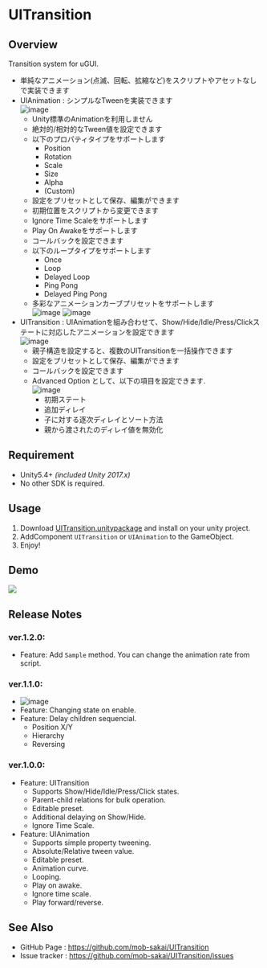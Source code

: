 UITransition
===

## Overview

Transition system for uGUI.

* 単純なアニメーション(点滅、回転、拡縮など)をスクリプトやアセットなしで実装できます
* UIAnimation : シンプルなTweenを実装できます  
![image](https://user-images.githubusercontent.com/12690315/32713109-198c3952-c88b-11e7-9593-ae68d5e95cda.png)
    * Unity標準のAnimationを利用しません
    * 絶対的/相対的なTween値を設定できます
    * 以下のプロパティタイプをサポートします
        * Position
        * Rotation
        * Scale
        * Size
        * Alpha
        * (Custom)
    * 設定をプリセットとして保存、編集ができます
    * 初期位置をスクリプトから変更できます
    * Ignore Time Scaleをサポートします
    * Play On Awakeをサポートします
    * コールバックを設定できます
    * 以下のループタイプをサポートします
        * Once
        * Loop
        * Delayed Loop
        * Ping Pong
        * Delayed Ping Pong
    * 多彩なアニメーションカーブプリセットをサポートします  
![image](https://user-images.githubusercontent.com/12690315/32712713-63be8874-c889-11e7-98dc-ed7526af8884.png)
![image](https://user-images.githubusercontent.com/12690315/32712797-cbe066e8-c889-11e7-8f51-f72594bce5a8.png)
* UITransition : UIAnimationを組み合わせて、Show/Hide/Idle/Press/Clickステートに対応したアニメーションを設定できます  
![image](https://user-images.githubusercontent.com/12690315/32712849-f228ccd2-c889-11e7-9427-31eda55ef2da.png)
    * 親子構造を設定すると、複数のUITransitionを一括操作できます
    * 設定をプリセットとして保存、編集ができます
    * コールバックを設定できます
    * Advanced Option として、以下の項目を設定できます.  
    ![image](https://user-images.githubusercontent.com/12690315/32935334-13e97c46-cbb3-11e7-899e-f370f7342333.png)
        * 初期ステート
        * 追加ディレイ
        * 子に対する逐次ディレイとソート方法
        * 親から渡されたのディレイ値を無効化



## Requirement

* Unity5.4+ *(included Unity 2017.x)*
* No other SDK is required.




## Usage

1. Download [UITransition.unitypackage](https://github.com/mob-sakai/UITransition/raw/develop/UITransition.unitypackage) and install on your unity project.
1. AddComponent `UITransition` or `UIAnimation` to the GameObject.
1. Enjoy!




## Demo

![](https://user-images.githubusercontent.com/12690315/32713085-f983ab4a-c88a-11e7-8492-cb7362365132.gif)




## Release Notes


### ver.1.2.0:

* Feature: Add `Sample` method. You can change the animation rate from script.

### ver.1.1.0:

* ![image](https://user-images.githubusercontent.com/12690315/32935334-13e97c46-cbb3-11e7-899e-f370f7342333.png)
* Feature: Changing state on enable.
* Feature: Delay children sequencial.
    * Position X/Y
    * Hierarchy
    * Reversing

### ver.1.0.0:

* Feature: UITransition
    * Supports Show/Hide/Idle/Press/Click states.
    * Parent-child relations for bulk operation.
    * Editable preset.
    * Additional delaying on Show/Hide.
    * Ignore Time Scale.
* Feature: UIAnimation
    * Supports simple property tweening.
    * Absolute/Relative tween value.
    * Editable preset.
    * Animation curve.
    * Looping.
    * Play on awake.
    * Ignore time scale.
    * Play forward/reverse.




## See Also

* GitHub Page : https://github.com/mob-sakai/UITransition
* Issue tracker : https://github.com/mob-sakai/UITransition/issues